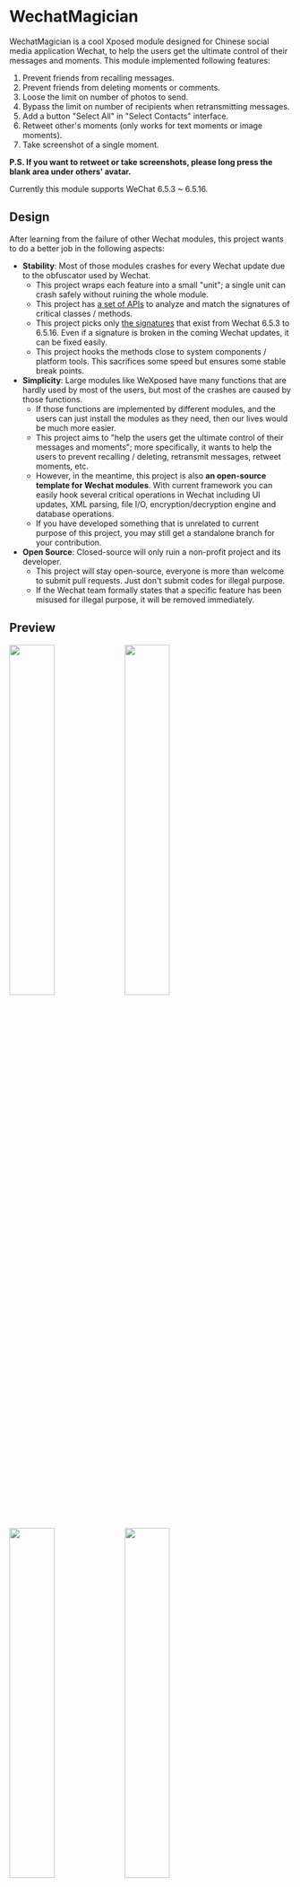 # WechatMagician

WechatMagician is a cool Xposed module designed for Chinese social media application Wechat, to help the users get the ultimate control of their messages and moments. This module implemented following features:
1. Prevent friends from recalling messages.
2. Prevent friends from deleting moments or comments.
3. Loose the limit on number of photos to send.
4. Bypass the limit on number of recipients when retransmitting messages.
5. Add a button "Select All" in "Select Contacts" interface.
6. Retweet other's moments (only works for text moments or image moments).
7. Take screenshot of a single moment.

__P.S. If you want to retweet or take screenshots, please long press the blank area under others' avatar.__

Currently this module supports WeChat 6.5.3 ~ 6.5.16.

## Design
After learning from the failure of other Wechat modules, this project wants to do a better job in the following aspects:
* __Stability__: Most of those modules crashes for every Wechat update due to the obfuscator used by Wechat.
  - This project wraps each feature into a small "unit"; a single unit can crash safely without ruining the whole module.
  - This project has [a set of APIs](https://github.com/Gh0u1L5/WechatMagician/blob/master/src/main/kotlin/com/gh0u1l5/wechatmagician/util/PackageUtil.kt) to analyze and match the signatures of critical classes / methods.
  - This project picks only [the signatures](https://github.com/Gh0u1L5/WechatMagician/blob/master/src/main/kotlin/com/gh0u1l5/wechatmagician/xposed/WechatPackage.kt) that exist from Wechat 6.5.3 to 6.5.16. Even if a signature is broken in the coming Wechat updates, it can be fixed easily.
  - This project hooks the methods close to system components / platform tools. This sacrifices some speed but ensures some stable break points.
* __Simplicity__: Large modules like WeXposed have many functions that are hardly used by most of the users, but most of the crashes are caused by those functions.
  - If those functions are implemented by different modules, and the users can just install the modules as they need, then our lives would be much more easier.
  - This project aims to "help the users get the ultimate control of their messages and moments"; more specifically, it wants to help the users to prevent recalling / deleting, retransmit messages, retweet moments, etc.
  - However, in the meantime, this project is also __an open-source template for Wechat modules__. With current framework you can easily hook several critical operations in Wechat including UI updates, XML parsing, file I/O, encryption/decryption engine and database operations.
  - If you have developed something that is unrelated to current purpose of this project, you may still get a standalone branch for your contribution.
* __Open Source__: Closed-source will only ruin a non-profit project and its developer.
  - This project will stay open-source, everyone is more than welcome to submit pull requests. Just don't submit codes for illegal purpose.
  - If the Wechat team formally states that a specific feature has been misused for illegal purpose, it will be removed immediately.

## Preview
<img src="https://github.com/Gh0u1L5/WechatMagician/raw/master/image/sample-1.en.png" width="40%" /> <img src="https://github.com/Gh0u1L5/WechatMagician/raw/master/image/sample-2.en.png" width="40%" />

<img src="https://github.com/Gh0u1L5/WechatMagician/raw/master/image/sample-3.en.png" width="40%" /> <img src="https://github.com/Gh0u1L5/WechatMagician/raw/master/image/sample-4.en.png" width="40%" />

<img src="https://github.com/Gh0u1L5/WechatMagician/raw/master/image/sample-5.en.png" width="40%" /> <img src="https://github.com/Gh0u1L5/WechatMagician/raw/master/image/sample-6.en.png" width="40%" />

<img src="https://github.com/Gh0u1L5/WechatMagician/raw/master/image/sample-7.en.png" width="40%" /> <img src="https://github.com/Gh0u1L5/WechatMagician/raw/master/image/sample-8.en.png" width="40%" />

## Credits
* Thanks @rovo89 for the awesome Xposed framework.
* Thanks @rarnu for the prototype wechat_no_revoke.
